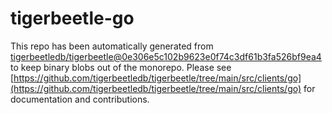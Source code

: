 # tigerbeetle-go
This repo has been automatically generated from [tigerbeetledb/tigerbeetle@0e306e5c102b9623e0f74c3df61b3fa526bf9ea4](https://github.com/tigerbeetledb/tigerbeetle/commit/0e306e5c102b9623e0f74c3df61b3fa526bf9ea4) to keep binary blobs out of the monorepo. Please see [https://github.com/tigerbeetledb/tigerbeetle/tree/main/src/clients/go](https://github.com/tigerbeetledb/tigerbeetle/tree/main/src/clients/go) for documentation and contributions.
